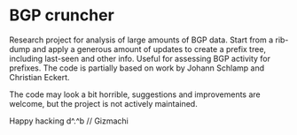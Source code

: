 # BGP cruncher

Research project for analysis of large amounts of BGP data. Start from a rib-dump and apply a generous amount of updates to create a prefix tree, including last-seen and other info. Useful for assessing BGP activity for prefixes. The code is partially based on work by Johann Schlamp and Christian Eckert.

The code may look a bit horrible, suggestions and improvements are welcome, but the project is not actively maintained. 

Happy hacking d^.^b
// Gizmachi

